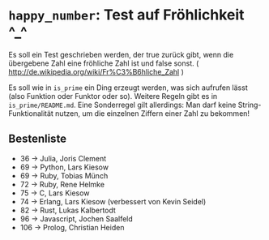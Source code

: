 # `happy_number`: Test auf Fröhlichkeit ^_^

Es soll ein Test geschrieben werden, der true zurück gibt, wenn die übergebene Zahl eine fröhliche Zahl ist und false sonst. ( http://de.wikipedia.org/wiki/Fr%C3%B6hliche_Zahl )

Es soll wie in `is_prime` ein Ding erzeugt werden, was sich aufrufen lässt (also Funktion oder Funktor oder so). Weitere Regeln gibt es in `is_prime/README.md`. Eine Sonderregel gilt allerdings: Man darf keine String-Funktionalität nutzen, um die einzelnen Ziffern einer Zahl zu bekommen!

## Bestenliste
* 36  -> Julia, Joris Clement
* 69  -> Python, Lars Kiesow
* 69  -> Ruby, Tobias Münch
* 72  -> Ruby, Rene Helmke
* 75  -> C, Lars Kiesow
* 74  -> Erlang, Lars Kiesow (verbessert von Kevin Seidel)
* 82 -> Rust, Lukas Kalbertodt
* 96 -> Javascript, Jochen Saalfeld
* 106 -> Prolog, Christian Heiden
